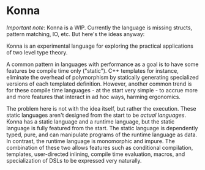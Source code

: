 # Konna

*Important note*: Konna is a WIP. Currently the language is missing structs, pattern matching, IO, etc. But here's the ideas anyway:

Konna is an experimental language for exploring the practical applications of two level type theory.

A common pattern in languages with performance as a goal is to have some features be compile time only ("static"). C++ templates for instance, eliminate the overhead of polymorphism by statically generating specialized versions of each templated definition. However, another common trend is for these compile time languages - at the start very simple - to accrue more and more features that interact in ad hoc ways, harming ergonomics.

The problem here is not with the idea itself, but rather the execution. These static languages aren't designed from the start to be *actual languages*. Konna has a static language and a runtime language, but the static language is fully featured from the start. The static language is dependently typed, pure, and can manipulate programs of the runtime language as data. In contrast, the runtime language is monomorphic and impure. The combination of these two allows features such as conditional compilation, templates, user-directed inlining, compile time evaluation, macros, and specialization of DSLs to be expressed very naturally.